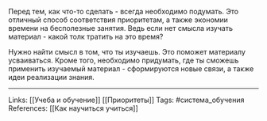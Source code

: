 Перед тем, как что-то сделать - всегда необходимо подумать. Это отличный способ соответствия приоритетам, а также экономии времени на бесполезные занятия. Ведь если нет смысла изучать материал - какой толк тратить на это время?

Нужно найти смысл в том, что ты изучаешь. Это поможет материалу усваиваться. Кроме того, необходимо придумать, где ты сможешь применить изучаемый материал - сформируются новые связи, а также идеи реализации знания. 
___
Links: [[Учеба и обучение]] [[Приоритеты]] 
Tags: #система_обучения 
References: [[Как научиться учиться]] 